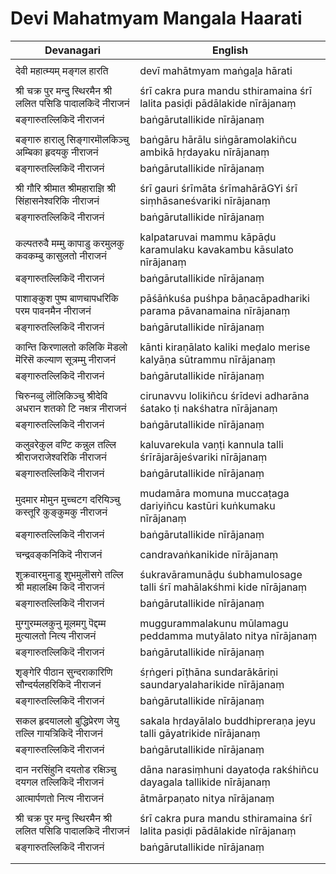 # Devi Mahatmyam Mangala Haarati

| Devanagari | English |
| ------ | ------ |
|  |  |
| देवी महात्म्यम् मङ्गल हारति   | devī mahātmyam maṅgaḻa hārati   |
|  |  |
| श्री चक्र पुर मन्दु स्थिरमैन श्री ललित पसिडि पादालकिदॆ नीराजनं   | śrī cakra pura mandu sthiramaina śrī lalita pasiḍi pādālakide nīrājanaṃ   |
| बङ्गारुतल्लिकिदॆ नीराजनं   | baṅgārutallikide nīrājanaṃ   |
|  |  |
| बङ्गारु हारालु सिङ्गारमॊलकिञ्चु अम्बिका हृदयकु नीराजनं   | baṅgāru hārālu siṅgāramolakiñcu ambikā hṛdayaku nīrājanaṃ   |
| बङ्गारुतल्लिकिदॆ नीराजनं   | baṅgārutallikide nīrājanaṃ   |
|  |  |
| श्री गौरि श्रीमात श्रीमहाराज्ञि श्री सिंहासनेश्वरिकि नीराजनं   | śrī gauri śrīmāta śrīmahārāGYi śrī siṃhāsaneśvariki nīrājanaṃ   |
| बङ्गारुतल्लिकिदॆ नीराजनं   | baṅgārutallikide nīrājanaṃ   |
|  |  |
| कल्पतरुवै मम्मु कापाडु करमुलकु कवकम्बु कासुलतो नीराजनं   | kalpataruvai mammu kāpāḍu karamulaku kavakambu kāsulato nīrājanaṃ   |
| बङ्गारुतल्लिकिदॆ नीराजनं   | baṅgārutallikide nīrājanaṃ   |
|  |  |
| पाशाङ्कुश पुष्प बाणचापधरिकि परम पावनमैन नीराजनं   | pāśāṅkuśa puśhpa bāṇacāpadhariki parama pāvanamaina nīrājanaṃ   |
| बङ्गारुतल्लिकिदॆ नीराजनं   | baṅgārutallikide nīrājanaṃ   |
|  |  |
| कान्ति किरणालतो कलिकि मॆडलो मॆरिसॆ कल्याण सूत्रम्मु नीराजनं   | kānti kiraṇālato kaliki meḍalo merise kalyāṇa sūtrammu nīrājanaṃ   |
| बङ्गारुतल्लिकिदॆ नीराजनं   | baṅgārutallikide nīrājanaṃ   |
|  |  |
| चिरुनव्वु लॊलिकिञ्चु श्रीदेवि अधरान शतको टि नक्षत्र नीराजनं   | cirunavvu lolikiñcu śrīdevi adharāna śatako ṭi nakśhatra nīrājanaṃ   |
| बङ्गारुतल्लिकिदॆ नीराजनं   | baṅgārutallikide nīrājanaṃ   |
|  |  |
| कलुवरेकुल वण्टि कन्नुल तल्लि श्रीराजराजेश्वरिकि नीराजनं   | kaluvarekula vaṇṭi kannula talli śrīrājarājeśvariki nīrājanaṃ   |
| बङ्गारुतल्लिकिदॆ नीराजनं   | baṅgārutallikide nīrājanaṃ   |
|  |  |
| मुदमार मोमुन मुच्चटग दरियिञ्चु कस्तूरि कुङ्कुमकु नीराजनं   | mudamāra momuna muccaṭaga dariyiñcu kastūri kuṅkumaku nīrājanaṃ   |
| बङ्गारुतल्लिकिदॆ नीराजनं   | baṅgārutallikide nīrājanaṃ   |
|  |  |
| चन्द्रवङ्कनिकिदॆ नीराजनं   | candravaṅkanikide nīrājanaṃ   |
|  |  |
| शुक्रवारमुनाडु शुभमुलॊसगे तल्लि श्री महालक्ष्मि किदॆ नीराजनं   | śukravāramunāḍu śubhamulosage talli śrī mahālakśhmi kide nīrājanaṃ   |
| बङ्गारुतल्लिकिदॆ नीराजनं   | baṅgārutallikide nīrājanaṃ   |
|  |  |
| मुग्गुरम्मलकुनु मूलमगु पॆद्दम्म मुत्यालतो नित्य नीराजनं   | muggurammalakunu mūlamagu peddamma mutyālato nitya nīrājanaṃ   |
| बङ्गारुतल्लिकिदॆ नीराजनं   | baṅgārutallikide nīrājanaṃ   |
|  |  |
| शृङ्गेरि पीठान सुन्दराकारिणि सौन्दर्यलहरिकिदॆ नीराजनं   | śṛṅgeri pīṭhāna sundarākāriṇi saundaryalaharikide nīrājanaṃ   |
| बङ्गारुतल्लिकिदॆ नीराजनं   | baṅgārutallikide nīrājanaṃ   |
|  |  |
| सकल हृदयाललो बुद्धिप्रेरण जेयु तल्लि गायत्रिकिदॆ नीराजनं   | sakala hṛdayālalo buddhipreraṇa jeyu talli gāyatrikide nīrājanaṃ   |
| बङ्गारुतल्लिकिदॆ नीराजनं   | baṅgārutallikide nīrājanaṃ   |
|  |  |
| दान नरसिंहुनि दयतोड रक्षिञ्चु दयगल तल्लिकिदॆ नीराजनं   | dāna narasiṃhuni dayatoḍa rakśhiñcu dayagala tallikide nīrājanaṃ   |
| आत्मार्पणतो नित्य नीराजनं   | ātmārpaṇato nitya nīrājanaṃ   |
|  |  |
| श्री चक्र पुर मन्दु स्थिरमैन श्री ललित पसिडि पादालकिदॆ नीराजनं   | śrī cakra pura mandu sthiramaina śrī lalita pasiḍi pādālakide nīrājanaṃ   |
| बङ्गारुतल्लिकिदॆ नीराजनं   | baṅgārutallikide nīrājanaṃ   |
|  |  |
|  |  |
